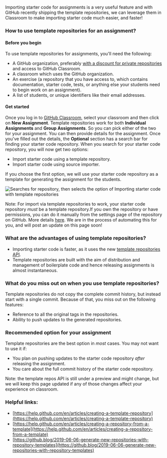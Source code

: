 Importing starter code for assignments is a very useful feature and with GitHub recently shipping the template repositories, we can leverage them in Classroom to make importing starter code much easier, and faster!

### How to use template repositories for an assignment?

#### Before you begin
To use template repositories for assignments, you'll need the following:

* A GitHub organization, preferably [with a discount for private repositories](https://education.github.com/discount_requests/new) and access to GitHub Classroom.
* A classroom which uses the GitHub organization.
* An exercise (a repository that you have access to, which contains documentation, starter code, tests, or anything else your students need to begin work on an assignment).
* A list of students, or unique identifiers like their email addresses.

#### Get started

Once you log in to [GitHub Classroom](https://classroom.github.com/), select your classroom and then click on **New Assignment**. Template repositories work for both **Individual Assignments** and **Group Assignments**. So you can pick either of the two for your assignment. You can then provide details for the assignment. Once you've filled out the details, the **Optional** section has a search bar for finding your starter code repository. When you search for your starter code repository, you will now get two options:

  * Import starter code using a template repository.
  * Import starter code using source importer.

If you choose the first option, we will use your starter code repository as a template for generating the assignment for the students.

![Searches for repository, then selects the option of Importing starter code with template repositories](https://user-images.githubusercontent.com/3170078/62091261-ee69f900-b224-11e9-96ab-b4b34cce0001.gif)

Note: For import via template repositories to work, your starter code repository _must_ be a template repository.If you own the repository or have permissions, you can do it manually from the settings page of the repository on GitHub. More details [here](https://help.github.com/en/articles/creating-a-template-repository). We are in the process of automating this for you, and will post an update on this page soon!


### What are the advantages of using template repositories?

* Importing starter code is faster, as it uses the new [template repositories API](https://developer.github.com/v3/repos/#create-repository-using-a-repository-template).
* Template repositories are built with the aim of distribution and management of boilerplate code and hence releasing assignments is almost instantaneous.

### What do you miss out on when you use template repositories?

Template repositories do not copy the complete commit history, but instead start with a single commit. Because of that, you miss out on the following features:

* Reference to all the original tags in the repositories.
* Ability to push updates to the generated repositories.

### Recommended option for your assignment

Template repositories are the best option in _most_ cases. You may not want to use it if:

* You plan on pushing updates to the starter code repository _after_ releasing the assignment.
* You care about the full commit history of the starter code repository.

Note: the template repos API is still under a preview and might change, but we will keep this page updated if any of those changes affect your experience on classroom.

### Helpful links:
* [https://help.github.com/en/articles/creating-a-template-repository](https://help.github.com/en/articles/creating-a-template-repository)
* [https://help.github.com/en/articles/creating-a-repository-from-a-template](https://help.github.com/en/articles/creating-a-repository-from-a-template)
* [https://github.blog/2019-06-06-generate-new-repositories-with-repository-templates](https://github.blog/2019-06-06-generate-new-repositories-with-repository-templates)
